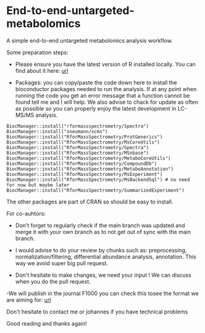 # End-to-end-untargeted-metabolomics
A simple end-to-end untargeted metabolomics analysis workflow.

Some preparation steps:  

- Please ensure you have the latest version of R installed locally. You can find
  about it here: [url](https://cran.r-project.org/src/base/R-4/)

-  Packages: you can copy/paste the code down here to install the bioconductor 
   packages needed to run the analysis. If at any point when running the code you get 
   an error message that a function cannot be found tell me and I will help. We also advise
   to chack for update as often as possible so you can properly enjoy the latest
   development in LC-MS/MS analysis.

```{r}
BiocManager::install("rformassspectrometry/Spectra")
BiocManager::install("sneumann/xcms")
BiocManager::install("RforMassSpectrometry/ProtGenerics")
BiocManager::install("RforMassSpectrometry/MsCoreUtils")
BiocManager::install("RforMassSpectrometry/Spectra")
BiocManager::install("RforMassSpectrometry/MSnbase")
BiocManager::install("RforMassSpectrometry/MetaboCoreUtils")
BiocManager::install("RforMassSpectrometry/CompoundDb")
BiocManager::install("RforMassSpectrometry/MetaboAnnotation")
BiocManager::install("RforMassSpectrometry/MsExperiment")
BiocManager::install("RforMassSpectrometry/MsBackendSql") # no need for now but maybe later
BiocManager::install("RforMassSpectrometry/SummarizedExperiment")
```

The other packages are part of CRAN so should be easy to install.


For co-auhtors: 

- Don't forget to regularly check if the main branch  was updated and merge it 
with your own branch as to not get out of sync with the main branch.

- I would advise to do your review by chunks such as: preprocessing, 
normalization/filtering, differential abundance analysis, annotation. This way
we avoid super big pull request. 

- Don't hesitate  to make changes, we need your input ! We can  discuss when 
you do  the pull request. 

-We will publish in the journal F1000 you can check this tosee the format we
are aiming for:
[url](https://f1000research.com/articles/5-2122)

Don't hesitate to contact me or johannes if you have technical problems

Good reading and thanks again!

